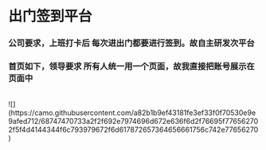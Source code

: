 <h1>出门签到平台</h1>
<h3>公司要求，上班打卡后 每次进出门都要进行签到。故自主研发次平台</h3>
<h3>首页如下，领导要求 所有人统一用一个页面，故我直接把账号展示在页面中</h3>
</br> 
![](https://camo.githubusercontent.com/a82b1b9ef43181fe3ef33f0f70530e9e9afed712/68747470733a2f2f692e7974696d672e636f6d2f76695f776562702f5f4d4144344f6c793979672f6d617872657364656661756c742e77656270)
